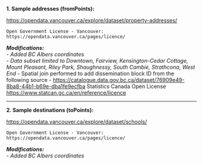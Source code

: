 **1. Sample addresses (fromPoints):**

https://opendata.vancouver.ca/explore/dataset/property-addresses/

    Open Government License - Vancouver:
    https://opendata.vancouver.ca/pages/licence/

***Modifications:**  
    - Added BC Albers coordinates  
    - Data subset limited to Downtown, Fairview, Kensington-Cedar Cottage, Mount Pleasant, Riley Park, Shaughnessy, South Cambie, Strathcona, West End*
    - Spatial join performed to add dissemination block ID from the following source
        - https://catalogue.data.gov.bc.ca/dataset/76909e49-8ba8-44b1-b69e-dba1fe9ecfba
          Statistics Canada Open License
          https://www.statcan.gc.ca/en/reference/licence

---

**2. Sample destinations (toPoints):**

https://opendata.vancouver.ca/explore/dataset/schools/

    Open Government License - Vancouver:
    https://opendata.vancouver.ca/pages/licence/

***Modifications:**  
    - Added BC Albers coordinates*
